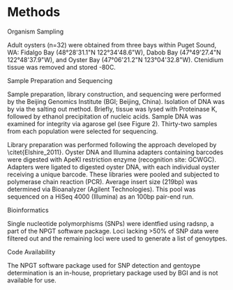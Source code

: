 # Methods


Organism Sampling

Adult oysters (n=32) were obtained from three bays within Puget Sound, WA:  Fidalgo Bay (48°28'31.1"N 122°34'48.6"W), Dabob Bay (47°49'27.4"N 122°48'37.9"W), and Oyster Bay (47°06'21.2"N 123°04'32.8"W). Ctenidium tissue was removed and stored -80C. 


Sample Preparation and Sequencing

Sample preparation, library construction, and sequencing were performed by the Beijing Genomics Institute (BGI; Beijing, China). Isolation of DNA was by via the salting out method. Briefly, tissue was lysed with Proteinase K, followed by ethanol precipitation of nucleic acids. Sample DNA was examined for integrity via agarose gel (see Figure 2). Thirty-two samples from each population were selected for sequencing.

Library preparation was performed following the approach developed by \citet{Elshire_2011}. Oyster DNA and Illumina adapters containing barcodes were digested with ApeKI restriction enzyme (recognition site: GCWGC). Adapters were ligated to digested oyster DNA, with each individual oyster receiving a unique barcode. These libraries were pooled and subjected to polymerase chain reaction (PCR). Average insert size (219bp) was determined via Bioanalyzer (Agilent Technologies). This pool was sequenced on a HiSeq 4000 (Illumina) as an 100bp pair-end run. 

Bioinformatics

Single nucleotide polymorphisms (SNPs) were identfied using radsnp, a part of the NPGT software package. Loci lacking >50% of SNP data were filtered out and the remaining loci were used to generate a list of genoytpes.



Code Availability

The NPGT software package used for SNP detection and gentoype determination is an in-house, proprietary package used by BGI and is not available for use.

